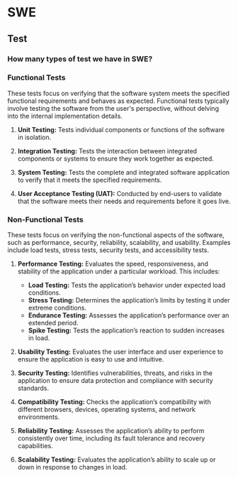# SWE

## Test

### How many types of test we have in SWE?

### Functional Tests

These tests focus on verifying that the software system meets the specified functional requirements and behaves as expected.
Functional tests typically involve testing the software from the user's perspective, without delving into the internal implementation details.

1. **Unit Testing:** Tests individual components or functions of the software in isolation.

2. **Integration Testing:** Tests the interaction between integrated components or systems to ensure they work together as expected.

3. **System Testing:** Tests the complete and integrated software application to verify that it meets the specified requirements.

4. **User Acceptance Testing (UAT):** Conducted by end-users to validate that the software meets their needs and requirements before it goes live.

### Non-Functional Tests

These tests focus on verifying the non-functional aspects of the software, such as performance, security, reliability, scalability, and usability.
Examples include load tests, stress tests, security tests, and accessibility tests.

1. **Performance Testing:** Evaluates the speed, responsiveness, and stability of the application under a particular workload. This includes:

   - **Load Testing:** Tests the application’s behavior under expected load conditions.
   - **Stress Testing:** Determines the application’s limits by testing it under extreme conditions.
   - **Endurance Testing:** Assesses the application’s performance over an extended period.
   - **Spike Testing:** Tests the application’s reaction to sudden increases in load.

2. **Usability Testing:** Evaluates the user interface and user experience to ensure the application is easy to use and intuitive.

3. **Security Testing:** Identifies vulnerabilities, threats, and risks in the application to ensure data protection and compliance with security standards.

4. **Compatibility Testing:** Checks the application’s compatibility with different browsers, devices, operating systems, and network environments.

5. **Reliability Testing:** Assesses the application’s ability to perform consistently over time, including its fault tolerance and recovery capabilities.

6. **Scalability Testing:** Evaluates the application’s ability to scale up or down in response to changes in load.
